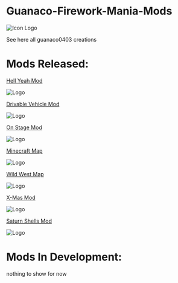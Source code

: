 # Guanaco-Firework-Mania-Mods
![Icon Logo](https://avatars.githubusercontent.com/u/76651037?s=48&v=4)

See here all guanaco0403 creations

# Mods Released:

[Hell Yeah Mod](https://fireworksmania.mod.io/hell-yeah-mod)

![Logo](https://thumb.modcdn.io/mods/cab8/1470149/crop_320x180/the_hell_mod_thumbail.png)


[Drivable Vehicle Mod](https://fireworksmania.mod.io/cars-drivable-vehicle-mod-beta)

![Logo](https://thumb.modcdn.io/mods/482a/1690045/crop_320x180/baniere.1.png)


[On Stage Mod](https://fireworksmania.mod.io/on-stage-mod)

![Logo](https://thumb.modcdn.io/mods/e52d/1779940/crop_320x180/on-stage-mod-thumbail.png)


[Minecraft Map](https://fireworksmania.mod.io/minecraft-map-mod-beta)

![Logo](https://thumb.modcdn.io/mods/2fad/1680383/crop_320x180/banire.png)


[Wild West Map](https://fireworksmania.mod.io/wild-west-map)

![Logo](https://thumb.modcdn.io/mods/6b28/1774423/crop_320x180/wildwest_banner.png)


[X-Mas Mod](https://fireworksmania.mod.io/x-mas-mod)

![Logo](https://thumb.modcdn.io/mods/8571/1655469/crop_320x180/x-mas_banner.png)


[Saturn Shells Mod](https://fireworksmania.mod.io/saturn-shells-mod)

![Logo](https://thumb.modcdn.io/mods/601c/1671072/crop_320x180/banner.png)



# Mods In Development:

nothing to show for now

